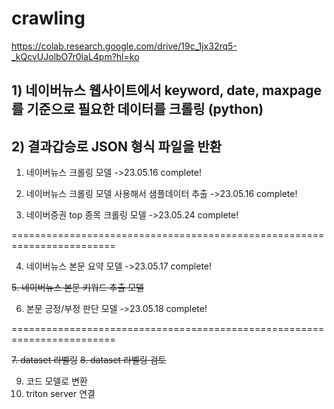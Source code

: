 # crawling
https://colab.research.google.com/drive/19c_1jx32rq5-_kQcvUJolbO7r0laL4pm?hl=ko

## 1) 네이버뉴스 웹사이트에서 keyword, date, maxpage를 기준으로 필요한 데이터를 크롤링 (python)
## 2) 결과갑승로 JSON 형식 파일을 반환 



1. 네이버뉴스 크롤링 모델 ->23.05.16 complete!

3. 네이버뉴스 크롤링 모델 사용해서 샘플데이터 추출 ->23.05.16 complete!

5. 네이버증권 top 종목 크롤링 모델 ->23.05.24 complete!

========================================================================

4. 네이버뉴스 본문 요약 모델 ->23.05.17 complete!

 ~~5. 네이버뉴스 본문 키워드 추출 모델~~

6. 본문 긍정/부정 판단 모델 ->23.05.18 complete!

========================================================================

~~7. dataset 라벨링~~
~~8. dataset 라벨링 검토~~

9. 코드 모델로 변환
10. triton server 연결
